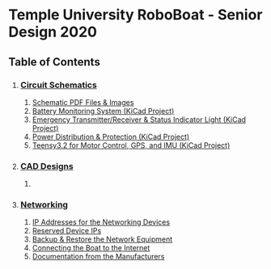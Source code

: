 # Temple University RoboBoat - Senior Design 2020 #

## Table of Contents ##

1. ### [Circuit Schematics](/KiCad_Schematics/) ###
    1. [Schematic PDF Files & Images](KiCad_Schematics/SchematicExports/)
    2. [Battery Monitoring System (KiCad Project)](KiCad_Schematics/BatteryMonitor)
    3. [Emergency Transmitter/Receiver & Status Indicator Light (KiCad Project)](KiCad_Schematics/EmergencySystem)
    4. [Power Distribution & Protection (KiCad Project)](KiCad_Schematics/PowerDistribution)
    5. [Teensy3.2 for Motor Control, GPS, and IMU (KiCad Project)](KiCad_Schematics/TeensySchematic)

2. ### [CAD Designs](/CAD_Files/) ###
    1. 

3. ### [Networking](/Networking/) ###
    1. [IP Addresses for the Networking Devices](Networking#network-hardware-ips)
    2. [Reserved Device IPs](Networking/README.md#reserved-device-ips)
    3. [Backup & Restore the Network Equipment](Networking/RouterBackups/)
    4. [Connecting the Boat to the Internet](Networking/Connect_to_Internet.md)
    5. [Documentation from the Manufacturers](Networking/README.md#hardware-documentation)
